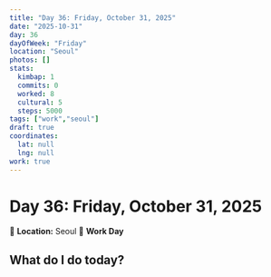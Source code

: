 ```yaml
---
title: "Day 36: Friday, October 31, 2025"
date: "2025-10-31"
day: 36
dayOfWeek: "Friday"
location: "Seoul"
photos: []
stats:
  kimbap: 1
  commits: 0
  worked: 8
  cultural: 5
  steps: 5000
tags: ["work","seoul"]
draft: true
coordinates:
  lat: null
  lng: null
work: true
---
```

# Day 36: Friday, October 31, 2025

📍 **Location:** Seoul
💼 **Work Day**

## What do I do today?


